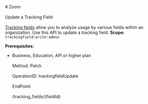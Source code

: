 <br>#     Zoom</br>
<br>Update a Tracking Field</br>
<br>[Tracking fields](https://support.zoom.us/hc/en-us/articles/115000293426-Scheduling-Tracking-Fields) allow you to analyze usage by various fields within an organization. Use this API to update a tracking field.
**Scope:** `trackingfield:write:admin`
 
**Prerequisites:**
* Business, Education, API or higher plan</br>
<br>Method: Patch</br>
<br>OperationID: trackingfieldUpdate</br>
<br>EndPoint:</br>
<br>/tracking_fields/{fieldId}</br>
